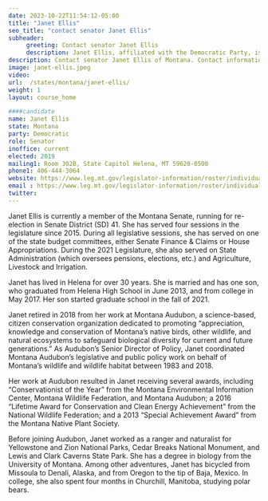```yaml
---
date: 2023-10-22T11:54:12-05:00
title: "Janet Ellis"
seo_title: "contact senator Janet Ellis"
subheader:
     greeting: Contact senator Janet Ellis
     description: Janet Ellis, affiliated with the Democratic Party, is a member of the Montana State Senate, representing District 41. She began her term on January 7, 2019, and her current tenure is slated to conclude on January 4, 2027.
description: Contact senator Janet Ellis of Montana. Contact information for Janet Ellis includes email address, phone number, and mailing address.
image: janet-ellis.jpeg
video:
url:  /states/montana/janet-ellis/
weight: 1
layout: course_home

####candidate
name: Janet Ellis
state: Montana
party: Democratic
role: Senator
inoffice: current
elected: 2019
mailing1: Room 302B, State Capitol Helena, MT 59620-0500
phone1: 406-444-3064
website: https://www.leg.mt.gov/legislator-information/roster/individual/7495/
email : https://www.leg.mt.gov/legislator-information/roster/individual/7495/
twitter:
---
```


Janet Ellis is currently a member of the Montana Senate, running for re-election in Senate District (SD) 41. She has served four sessions in the legislature since 2015. During all legislative sessions, she has served on one of the state budget committees, either Senate Finance & Claims or House Appropriations. During the 2021 Legislature, she also served on State Administration (which oversees pensions, elections, etc.) and Agriculture, Livestock and Irrigation.

Janet has lived in Helena for over 30 years. She is married and has one son, who graduated from Helena High School in June 2013, and from college in May 2017. Her son started graduate school in the fall of 2021.

Janet retired in 2018 from her work at Montana Audubon, a science-based, citizen conservation organization dedicated to promoting “appreciation, knowledge and conservation of Montana’s native birds, other wildlife, and natural ecosystems to safeguard biological diversity for current and future generations.” As Audubon’s Senior Director of Policy, Janet coordinated Montana Audubon’s legislative and public policy work on behalf of Montana’s wildlife and wildlife habitat between 1983 and 2018.

Her work at Audubon resulted in Janet receiving several awards, including “Conservationist of the Year” from the Montana Environmental Information Center, Montana Wildlife Federation, and Montana Audubon; a 2016 “Lifetime Award for Conservation and Clean Energy Achievement” from the National Wildlife Federation; and a 2013 “Special Achievement Award” from the Montana Native Plant Society.

Before joining Audubon, Janet worked as a ranger and naturalist for Yellowstone and Zion National Parks, Cedar Breaks National Monument, and Lewis and Clark Caverns State Park. She has a degree in biology from the University of Montana. Among other adventures, Janet has bicycled from Missoula to Denali, Alaska, and from Oregon to the tip of Baja, Mexico. In college, she also spent four months in Churchill, Manitoba, studying polar bears.
